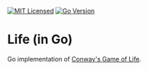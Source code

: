 [![MIT Licensed](https://img.shields.io/badge/license-MIT-blue.svg)](https://github.com/jeremy-miller/life-go/blob/master/LICENSE)
[![Go Version](https://img.shields.io/badge/Go-1.10-blue.svg)]()

# Life (in Go)
Go implementation of [Conway's Game of Life](https://en.wikipedia.org/wiki/Conway%27s_Game_of_Life).
